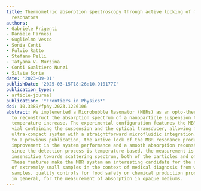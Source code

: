 ```yaml
---
title: Thermometric absorption spectroscopy through active locking of microbubble
  resonators
authors:
- Gabriele Frigenti
- Daniele Farnesi
- Guglielmo Vesco
- Sonia Centi
- Fulvio Ratto
- Stefano Pelli
- Tatyana V. Murzina
- Conti Gualtiero Nunzi
- Silvia Soria
date: '2023-09-01'
publishDate: '2025-03-15T18:26:10.910177Z'
publication_types:
- article-journal
publication: '*Frontiers in Physics*'
doi: 10.3389/fphy.2023.1226106
abstract: We implemented a Microbubble Resonator (MBRs) as an opto-thermal transducer
  to reconstruct the absorption spectrum of a nanoparticle suspension through its
  temperature increase. The experimental configuration features the MBR as both the
  vial containing the suspension and the optical transducer, allowing for a sensitive
  ultra-compact system with a straightforward microfluidic integration. With respect
  to a previous publication, the active lock of the MBR resonance produced an order-of-magnitude
  improvement in the system performance and a smooth absorption reconstruction. Additionally,
  since the detection process is temperature-based, the measurement is intrinsically
  insensitive towards scattering spectrum, both of the particles and of the host liquid.
  These features make the MBR system an interesting candidate for the characterisation
  of extremely small samples in the context of medical diagnosis from whole biological
  samples, quality controls for food safety or chemical production processes, and,
  in general, for the measurement of absorption in opaque mediums.
---
```

